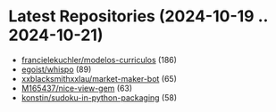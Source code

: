# Latest Repositories (2024-10-19 .. 2024-10-21)

- [francielekuchler/modelos-curriculos](https://github.com/francielekuchler/modelos-curriculos) (186)
- [egoist/whispo](https://github.com/egoist/whispo) (89)
- [xxblacksmithxxlau/market-maker-bot](https://github.com/xxblacksmithxxlau/market-maker-bot) (65)
- [M165437/nice-view-gem](https://github.com/M165437/nice-view-gem) (63)
- [konstin/sudoku-in-python-packaging](https://github.com/konstin/sudoku-in-python-packaging) (58)
